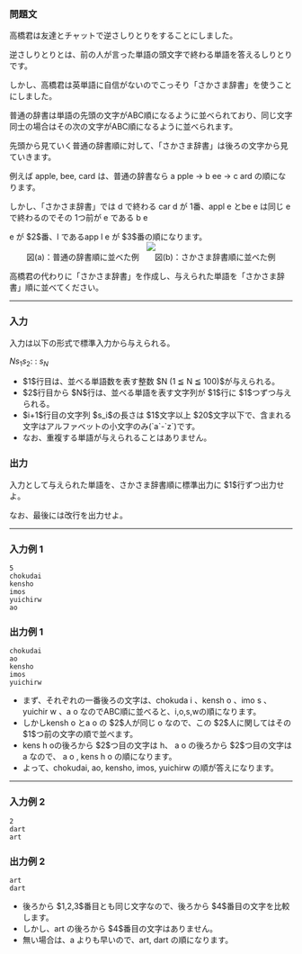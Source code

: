 
<div>

<div>

### **問題文**

<section>
高橋君は友達とチャットで逆さしりとりをすることにしました。

逆さしりとりとは、前の人が言った単語の頭文字で終わる単語を答えるしりとりです。

しかし、高橋君は英単語に自信がないのでこっそり「さかさま辞書」を使うことにしました。



普通の辞書は単語の先頭の文字がABC順になるように並べられており、同じ文字同士の場合はその次の文字がABC順になるように並べられます。

先頭から見ていく普通の辞書順に対して、「さかさま辞書」は後ろの文字から見ていきます。

例えば apple, bee, card は、普通の辞書なら 
<span>
a
</span>
pple → 
<span>
b
</span>
ee → 
<span>
c
</span>
ard の順になります。

しかし、「さかさま辞書」では d で終わる car
<span>
d
</span>
が $1$番、appl
<span>
e
</span>
とbe
<span>
e
</span>
は同じ e で終わるのでその $1$つ前が e である b
<span>
e
</span>

<span>
e
</span>
が $2$番、l であるapp
<span>
l
</span>

<span>
e
</span>
が $3$番の順になります。


<div style="text-align: center;">

<img src="https://atcoder.jp/img/arc/003/2_1.png">

</img>

<div>
図(a)：普通の辞書順に並べた例　　図(b)：さかさま辞書順に並べた例
</div>

</div>


高橋君の代わりに「さかさま辞書」を作成し、与えられた単語を「さかさま辞書」順に並べてください。

</section>

</div>

---

<div>

<div>

### **入力**

<section>
入力は以下の形式で標準入力から与えられる。

<div>

$N$$s_{1}$$s_{2}$:
:
$s_{N}$
</div>

<ul>

<li>
$1$行目は、並べる単語数を表す整数 $N (1 ≦ N ≦ 100)$が与えられる。
</li>

<li>
$2$行目から $N$行は、並べる単語を表す文字列が $1$行に $1$つずつ与えられる。
</li>

<li>
$i+1$行目の文字列 $s_i$の長さは $1$文字以上 $20$文字以下で、含まれる文字はアルファベットの小文字のみ(`a`-`z`)です。
	
</li>

<li>
なお、重複する単語が与えられることはありません。
</li>

</ul>

</section>

</div>

<div>

### **出力**

<section>
入力として与えられた単語を、さかさま辞書順に標準出力に $1$行ずつ出力せよ。

なお、最後には改行を出力せよ。

</section>

</div>

</div>

---

<div>

### **入力例 1**

<section>

```
5
chokudai
kensho
imos
yuichirw
ao
```

</section>

</div>

<div>

### **出力例 1**

<section>

```
chokudai
ao
kensho
imos
yuichirw
```

<ul>

<li>
まず、それぞれの一番後ろの文字は、chokuda
<span>
i
</span>
、kensh
<span>
o
</span>
、imo
<span>
s
</span>
、yuichir
<span>
w
</span>
、a
<span>
o
</span>
なのでABC順に並べると、i,o,s,wの順になります。
</li>

<li>
しかしkensh
<span>
o
</span>
とa
<span>
o
</span>
の $2$人が同じ o なので、この $2$人に関してはその $1$つ前の文字の順で並べます。
</li>

<li>
kens
<span>
h
</span>
oの後ろから $2$つ目の文字は h、
<span>
a
</span>
o の後ろから $2$つ目の文字は a なので、
<span>
a
</span>

<span>
o
</span>
, kens
<span>
h
</span>

<span>
o
</span>
の順になります。
</li>

<li>
よって、chokudai, ao, kensho, imos, yuichirw の順が答えになります。
</li>

</ul>

</section>

</div>

---

<div>

### **入力例 2**

<section>

```
2
dart
art
```

</section>

</div>

<div>

### **出力例 2**

<section>

```
art
dart
```

<ul>

<li>
後ろから $1,2,3$番目とも同じ文字なので、後ろから $4$番目の文字を比較します。
</li>

<li>
しかし、art の後ろから $4$番目の文字はありません。
</li>

<li>
無い場合は、a よりも早いので、art, dart の順になります。
</li>

</ul>

</section>

</div>

</div>
